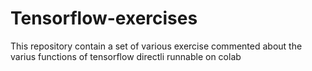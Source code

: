 # Tensorflow-exercises
This repository contain a set of various exercise commented about the varius functions of tensorflow directli runnable on colab
